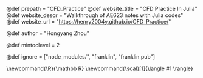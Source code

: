 <!--
Add here global page variables to use throughout your
website.
The website_* must be defined for the RSS to work
-->
@def prepath = "CFD_Practice"
@def website_title = "CFD Practice In Julia"
@def website_descr = "Walkthrough of AE623 notes with Julia codes"
@def website_url   = "https://henry2004y.github.io/CFD_Practice/"

@def author = "Hongyang Zhou"

@def mintoclevel = 2

<!--
Add here files or directories that should be ignored by Franklin, otherwise
these files might be copied and, if markdown, processed by Franklin which
you might not want. Indicate directories by ending the name with a `/`.
-->
@def ignore = ["node_modules/", "franklin", "franklin.pub"]

<!--
Add here global latex commands to use throughout your
pages. It can be math commands but does not need to be.
For instance:
* \newcommand{\phrase}{This is a long phrase to copy.}
-->
\newcommand{\R}{\mathbb R}
\newcommand{\scal}[1]{\langle #1 \rangle}

